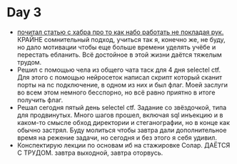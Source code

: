 # Day 3

- [почитал статью с хабра про то как набо работать не покладая рук. ](https://habr.com/ru/articles/892768/) КРАЙНЕ сомнительный подход, учиться так я, конечно же, не буду, но дало мотивации чтобы еще больше времени уделять учёбе и перестать ебланить. Всё достойное в этой жизни даётся тяжелым трудом.
- Решил с помощью чела из общего чата таск для 4 дня selectel ctf. Для этого с помощью нейросеток написал скрипт который сканит порты на nc подключение, в одном из них и был флаг. Моей заслуги во всем этом немного бесспорно, но всё равно приятно в итоге получить флаг.
- Решал сегодня пятый день selectel ctf. Задание со звёздочкой, типа для продвинутых. Много шагов прошел, включая sql инъекцию и в каком-то смысле обход директории и стеганографии, но в конце как обычно застрял. Буду молиться чтобы завтра дали дополнительное время на режение задачи, но сегодня и без этого я себя удивил.
- Конспектирую лекции по основам иб на стажировке Солар. ДАЁТСЯ С ТРУДОМ. завтра выходной, завтра оторвусь.
